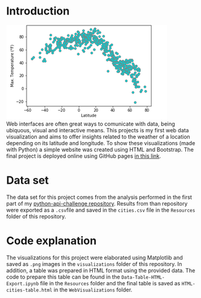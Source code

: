 # Introduction
![weather-visualization](https://github.com/JaviSandoval94/Web-Design-Challenge/blob/master/WebVisualizations/visualizations/temperature.scatter.png)<br>
Web interfaces are often great ways to comunicate with data, being ubiquous, visual and interactive means. This projects is my first web data visualization and aims to offer insights related to the weather of a location depending on its latitude and longitude. To show these visualizations (made with Python) a simple website was created using HTML and Bootstrap. The final project is deployed online using GitHub pages [in this link](https://javisandoval94.github.io/Web-Design-Challenge/WebVisualizations/index.html).


# Data set
The data set for this project comes from the analysis performed in the first part of my [python-api-challenge repository](https://github.com/JaviSandoval94/python-api-challenge). Results from than repository were exported as a `.csv`file and saved in the `cities.csv` file in the `Resources` folder of this repository.

# Code explanation
The visualizations for this project were elaborated using Matplotlib and saved as `.png` images in the `visualizations` folder of this repository. In addition, a table was prepared in HTML format using the provided data. The code to prepare this table can be found in the `Data-Table-HTML-Export.ipynb` file in the `Resources` folder and the final table is saved as `HTML-cities-table.html` in the `WebVisualizations` folder.
